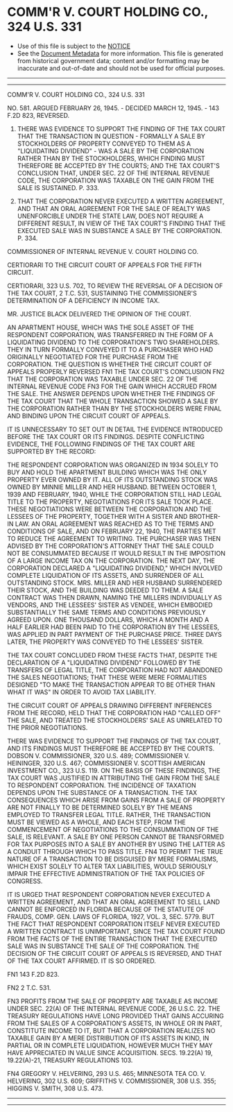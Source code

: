 ---
---

# COMM'R V. COURT HOLDING CO., 324 U.S. 331

* Use of this file is subject to the [NOTICE](https://github.com/publicdocs/notice/blob/master/NOTICE)
* See the [Document Metadata](../../../) for more information.
  This file is generated from historical government data; content and/or formatting may be inaccurate and out-of-date and should not be used for official purposes.

----------
----------

COMM'R V. COURT HOLDING CO., 324 U.S. 331

NO. 581.  ARGUED FEBRUARY 26, 1945.  - DECIDED MARCH 12, 1945.  - 143 F.2D 823, REVERSED.

1.  THERE WAS EVIDENCE TO SUPPORT THE FINDING OF THE TAX COURT THAT THE TRANSACTION IN QUESTION - FORMALLY A SALE BY STOCKHOLDERS OF PROPERTY CONVEYED TO THEM AS A "LIQUIDATING DIVIDEND" - WAS A SALE BY THE CORPORATION RATHER THAN BY THE STOCKHOLDERS, WHICH FINDING MUST THEREFORE BE ACCEPTED BY THE COURTS; AND THE TAX COURT'S CONCLUSION THAT, UNDER SEC. 22 OF THE INTERNAL REVENUE CODE, THE CORPORATION WAS TAXABLE ON THE GAIN FROM THE SALE IS SUSTAINED.  P. 333.

2.  THAT THE CORPORATION NEVER EXECUTED A WRITTEN AGREEMENT, AND THAT AN ORAL AGREEMENT FOR THE SALE OF REALTY WAS UNENFORCIBLE UNDER THE STATE LAW, DOES NOT REQUIRE A DIFFERENT RESULT, IN VIEW OF THE TAX COURT'S FINDING THAT THE EXECUTED SALE WAS IN SUBSTANCE A SALE BY THE CORPORATION.  P. 334.

COMMISSIONER OF INTERNAL REVENUE V. COURT HOLDING CO.

CERTIORARI TO THE CIRCUIT COURT OF APPEALS FOR THE FIFTH CIRCUIT.

CERTIORARI, 323 U.S. 702, TO REVIEW THE REVERSAL OF A DECISION OF THE TAX COURT, 2 T.C. 531, SUSTAINING THE COMMISSIONER'S DETERMINATION OF A DEFICIENCY IN INCOME TAX.

MR. JUSTICE BLACK DELIVERED THE OPINION OF THE COURT.

AN APARTMENT HOUSE, WHICH WAS THE SOLE ASSET OF THE RESPONDENT CORPORATION, WAS TRANSFERRED IN THE FORM OF A LIQUIDATING DIVIDEND TO THE CORPORATION'S TWO SHAREHOLDERS.  THEY IN TURN FORMALLY CONVEYED IT TO A PURCHASER WHO HAD ORIGINALLY NEGOTIATED FOR THE PURCHASE FROM THE CORPORATION.  THE QUESTION IS WHETHER THE CIRCUIT COURT OF APPEALS PROPERLY REVERSED  FN1  THE TAX COURT'S CONCLUSION  FN2  THAT THE CORPORATION WAS TAXABLE UNDER SEC. 22 OF THE INTERNAL REVENUE CODE  FN3 FOR THE GAIN WHICH ACCRUED FROM THE SALE.  THE ANSWER DEPENDS UPON WHETHER THE FINDINGS OF THE TAX COURT THAT THE WHOLE TRANSACTION SHOWED A SALE BY THE CORPORATION RATHER THAN BY THE STOCKHOLDERS WERE FINAL AND BINDING UPON THE CIRCUIT COURT OF APPEALS.

IT IS UNNECESSARY TO SET OUT IN DETAIL THE EVIDENCE INTRODUCED BEFORE THE TAX COURT OR ITS FINDINGS.  DESPITE CONFLICTING EVIDENCE, THE FOLLOWING FINDINGS OF THE TAX COURT ARE SUPPORTED BY THE RECORD:

THE RESPONDENT CORPORATION WAS ORGANIZED IN 1934 SOLELY TO BUY AND HOLD THE APARTMENT BUILDING WHICH WAS THE ONLY PROPERTY EVER OWNED BY IT.  ALL OF ITS OUTSTANDING STOCK WAS OWNED BY MINNIE MILLER AND HER HUSBAND.  BETWEEN OCTOBER 1, 1939 AND FEBRUARY, 1940, WHILE THE CORPORATION STILL HAD LEGAL TITLE TO THE PROPERTY, NEGOTIATIONS FOR ITS SALE TOOK PLACE.  THESE NEGOTIATIONS WERE BETWEEN THE CORPORATION AND THE LESSEES OF THE PROPERTY, TOGETHER WITH A SISTER AND BROTHER-IN LAW.  AN ORAL AGREEMENT WAS REACHED AS TO THE TERMS AND CONDITIONS OF SALE, AND ON FEBRUARY 22, 1940, THE PARTIES MET TO REDUCE THE AGREEMENT TO WRITING.  THE PURCHASER WAS THEN ADVISED BY THE CORPORATION'S ATTORNEY THAT THE SALE COULD NOT BE CONSUMMATED BECAUSE IT WOULD RESULT IN THE IMPOSITION OF A LARGE INCOME TAX ON THE CORPORATION.  THE NEXT DAY, THE CORPORATION DECLARED A "LIQUIDATING DIVIDEND," WHICH INVOLVED COMPLETE LIQUIDATION OF ITS ASSETS, AND SURRENDER OF ALL OUTSTANDING STOCK.  MRS. MILLER AND HER HUSBAND SURRENDERED THEIR STOCK, AND THE BUILDING WAS DEEDED TO THEM.  A SALE CONTRACT WAS THEN DRAWN, NAMING THE MILLERS INDIVIDUALLY AS VENDORS, AND THE LESSEES' SISTER AS VENDEE, WHICH EMBODIED SUBSTANTIALLY THE SAME TERMS AND CONDITIONS PREVIOUSLY AGREED UPON.  ONE THOUSAND DOLLARS, WHICH A MONTH AND A HALF EARLIER HAD BEEN PAID TO THE CORPORATION BY THE LESSEES, WAS APPLIED IN PART PAYMENT OF THE PURCHASE PRICE.  THREE DAYS LATER, THE PROPERTY WAS CONVEYED TO THE LESSEES' SISTER.

THE TAX COURT CONCLUDED FROM THESE FACTS THAT, DESPITE THE DECLARATION OF A "LIQUIDATING DIVIDEND" FOLLOWED BY THE TRANSFERS OF LEGAL TITLE, THE CORPORATION HAD NOT ABANDONED THE SALES NEGOTIATIONS; THAT THESE WERE MERE FORMALITIES DESIGNED "TO MAKE THE TRANSACTION APPEAR TO BE OTHER THAN WHAT IT WAS" IN ORDER TO AVOID TAX LIABILITY.

THE CIRCUIT COURT OF APPEALS DRAWING DIFFERENT INFERENCES FROM THE RECORD, HELD THAT THE CORPORATION HAD "CALLED OFF" THE SALE, AND TREATED THE STOCKHOLDERS' SALE AS UNRELATED TO THE PRIOR NEGOTIATIONS.

THERE WAS EVIDENCE TO SUPPORT THE FINDINGS OF THE TAX COURT, AND ITS FINDINGS MUST THEREFORE BE ACCEPTED BY THE COURTS.  DOBSON V. COMMISSIONER, 320 U.S. 489; COMMISSIONER V. HEININGER, 320 U.S. 467; COMMISSIONER V. SCOTTISH AMERICAN INVESTMENT CO., 323 U.S. 119.  ON THE BASIS OF THESE FINDINGS, THE TAX COURT WAS JUSTIFIED IN ATTRIBUTING THE GAIN FROM THE SALE TO RESPONDENT CORPORATION.  THE INCIDENCE OF TAXATION DEPENDS UPON THE SUBSTANCE OF A TRANSACTION.  THE TAX CONSEQUENCES WHICH ARISE FROM GAINS FROM A SALE OF PROPERTY ARE NOT FINALLY TO BE DETERMINED SOLELY BY THE MEANS EMPLOYED TO TRANSFER LEGAL TITLE.  RATHER, THE TRANSACTION MUST BE VIEWED AS A WHOLE, AND EACH STEP, FROM THE COMMENCEMENT OF NEGOTIATIONS TO THE CONSUMMATION OF THE SALE, IS RELEVANT.  A SALE BY ONE PERSON CANNOT BE TRANSFORMED FOR TAX PURPOSES INTO A SALE BY ANOTHER BY USING THE LATTER AS A CONDUIT THROUGH WHICH TO PASS TITLE.  FN4  TO PERMIT THE TRUE NATURE OF A TRANSACTION TO BE DISGUISED BY MERE FORMALISMS, WHICH EXIST SOLELY TO ALTER TAX LIABILITIES, WOULD SERIOUSLY IMPAIR THE EFFECTIVE ADMINISTRATION OF THE TAX POLICIES OF CONGRESS.

IT IS URGED THAT RESPONDENT CORPORATION NEVER EXECUTED A WRITTEN AGREEMENT, AND THAT AN ORAL AGREEMENT TO SELL LAND CANNOT BE ENFORCED IN FLORIDA BECAUSE OF THE STATUTE OF FRAUDS, COMP. GEN. LAWS OF FLORIDA, 1927, VOL. 3, SEC. 5779.  BUT THE FACT THAT RESPONDENT CORPORATION ITSELF NEVER EXECUTED A WRITTEN CONTRACT IS UNIMPORTANT, SINCE THE TAX COURT FOUND FROM THE FACTS OF THE ENTIRE TRANSACTION THAT THE EXECUTED SALE WAS IN SUBSTANCE THE SALE OF THE CORPORATION.  THE DECISION OF THE CIRCUIT COURT OF APPEALS IS REVERSED, AND THAT OF THE TAX COURT AFFIRMED.  IT IS SO ORDERED.

FN1  143 F.2D 823.

FN2  2 T.C. 531.

FN3  PROFITS FROM THE SALE OF PROPERTY ARE TAXABLE AS INCOME UNDER SEC. 22(A) OF THE INTERNAL REVENUE CODE, 26 U.S.C. 22.  THE TREASURY REGULATIONS HAVE LONG PROVIDED THAT GAINS ACCURING FROM THE SALES OF A CORPORATION'S ASSETS, IN WHOLE OR IN PART, CONSTITUTE INCOME TO IT, BUT THAT A CORPORATION REALIZES NO TAXABLE GAIN BY A MERE DISTRIBUTION OF ITS ASSETS IN KIND, IN PARTIAL OR IN COMPLETE LIQUIDATION, HOWEVER MUCH THEY MAY HAVE APPRECIATED IN VALUE SINCE ACQUISITION.  SECS. 19.22(A) 19, 19.22(A)-21, TREASURY REGULATIONS 103.

FN4  GREGORY V. HELVERING, 293 U.S. 465; MINNESOTA TEA CO. V. HELVERING, 302 U.S. 609; GRIFFITHS V. COMMISSIONER, 308 U.S. 355; HIGGINS V. SMITH, 308 U.S. 473.


----------
----------

